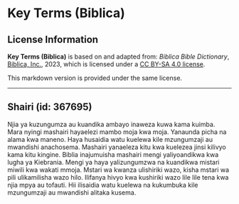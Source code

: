 # Key Terms (Biblica)

## License Information

**Key Terms (Biblica)** is based on and adapted from: _Biblica Bible Dictionary_, [Biblica, Inc.](https://www.biblica.com/), 2023, which is licensed under a [CC BY-SA 4.0 license](https://creativecommons.org/licenses/by-sa/4.0/legalcode.en).

This markdown version is provided under the same license.



--------------------------------

## Shairi (id: 367695)

Njia ya kuzungumza au kuandika ambayo inaweza kuwa kama kuimba. Mara nyingi mashairi hayaelezi mambo moja kwa moja. Yanaunda picha na alama kwa maneno. Haya husaidia watu kuelewa kile mzungumzaji au mwandishi anachosema. Mashairi yanaeleza kitu kwa kuelezea jinsi kilivyo kama kitu kingine. Biblia inajumuisha mashairi mengi yaliyoandikwa kwa lugha ya Kiebrania. Mengi ya haya yalizungumzwa na kuandikwa mistari miwili kwa wakati mmoja. Mstari wa kwanza ulishiriki wazo, kisha mstari wa pili ulikamilisha wazo hilo. Ilifanya hivyo kwa kushiriki wazo lile lile tena kwa njia mpya au tofauti. Hii ilisaidia watu kuelewa na kukumbuka kile mzungumzaji au mwandishi alitaka kusema.


